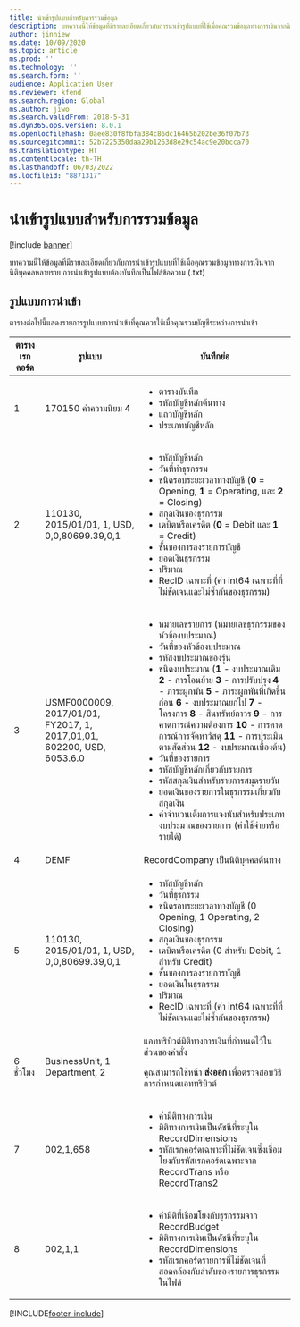 ```yaml
---
title: นำเข้ารูปแบบสำหรับการรวมข้อมูล
description: บทความนี้ให้ข้อมูลที่มีรายละเอียดเกี่ยวกับการนําเข้ารูปแบบที่ใช้เมื่อคุณรวมข้อมูลทางการเงินจากนิติบุคคลหลายราย
author: jinniew
ms.date: 10/09/2020
ms.topic: article
ms.prod: ''
ms.technology: ''
ms.search.form: ''
audience: Application User
ms.reviewer: kfend
ms.search.region: Global
ms.author: jiwo
ms.search.validFrom: 2018-5-31
ms.dyn365.ops.version: 8.0.1
ms.openlocfilehash: 0aee830f8fbfa384c86dc16465b202be36f07b73
ms.sourcegitcommit: 52b7225350daa29b1263d8e29c54ac9e20bcca70
ms.translationtype: HT
ms.contentlocale: th-TH
ms.lasthandoff: 06/03/2022
ms.locfileid: "8871317"
---
```

# <a name="import-format-for-consolidation"></a>นำเข้ารูปแบบสำหรับการรวมข้อมูล

[!include [banner](../includes/banner.md)]

บทความนี้ให้ข้อมูลที่มีรายละเอียดเกี่ยวกับการนําเข้ารูปแบบที่ใช้เมื่อคุณรวมข้อมูลทางการเงินจากนิติบุคคลหลายราย การนําเข้ารูปแบบต้องบันทึกเป็นไฟล์ข้อความ (.txt)

## <a name="import-format"></a>รูปแบบการนำเข้า

ตารางต่อไปนี้แสดงรายการรูปแบบการนําเข้าที่คุณควรใช้เมื่อคุณรวมบัญชีระหว่างการนําเข้า

| ตารางเรกคอร์ด | รูปแบบ | บันทึกย่อ |
|--------------|---------|-------|
| 1            | 170150 ค่าความนิยม 4 | <ul><li>ตารางบันทึก</li><li>รหัสบัญชีหลักต้นทาง</li><li>แถวบัญชีหลัก</li><li>ประเภทบัญชีหลัก</li></ul> |
| 2            | 110130, 2015/01/01, 1, USD, 0,0,80699.39,0,1 | <ul><li>รหัสบัญชีหลัก</li><li>วันที่ทำธุรกรรม</li><li>ชนิดรอบระยะเวลาทางบัญชี (**0** = Opening, **1** = Operating, และ **2** = Closing)</li><li>สกุลเงินของธุรกรรม</li><li>เดบิตหรือเครดิต (**0** = Debit และ **1** = Credit)</li><li>ชั้นของการลงรายการบัญชี</li><li>ยอดเงินธุรกรรม</li><li>ปริมาณ</li><li>RecID เฉพาะที่ (ค่า int64 เฉพาะที่ที่ไม่ชัดเจนและไม่ซ้ำกันของธุรกรรม)</li></ul> |
| 3            | USMF0000009, 2017/01/01, FY2017, 1, 2017,01,01, 602200, USD, 6053.6.0 | <ul><li>หมายเลขรายการ (หมายเลขธุรกรรมของหัวข้องบประมาณ)</li><li>วันที่ของหัวข้องบประมาณ</li><li>รหัสงบประมาณของรุ่น</li><li>ชนิดงบประมาณ (**1** - งบประมาณเดิม **2** - การโอนย้าย **3** - การปรับปรุง **4** - ภาระผูกพัน **5** - ภาระผูกพันที่เกิดขึ้นก่อน **6** - งบประมาณยกไป **7** - โครงการ **8** - สินทรัพย์ถาวร **9** - การคาดการณ์ความต้องการ **10** - การคาดการณ์การจัดหาวัสดุ **11** - การประเมินตามสัดส่วน **12** - งบประมาณเบื้องต้น)</li><li>วันที่ของรายการ</li><li>รหัสบัญชีหลักเกี่ยวกับรายการ</li><li>รหัสสกุลเงินสำหรับรายการสมุดรายวัน</li><li>ยอดเงินของรายการในธุรกรรมเกี่ยวกับสกุลเงิน</li><li>ค่าจํานวนเต็มการแจงนับสำหรับประเภทงบประมาณของรายการ (ค่าใช้จ่ายหรือรายได้)</li></ul> |
| 4            | DEMF | RecordCompany เป็นนิติบุคคลต้นทาง |
| 5            | 110130, 2015/01/01, 1, USD, 0,0,80699.39,0,1 | <ul><li>รหัสบัญชีหลัก</li><li>วันที่ธุรกรรม</li><li>ชนิดรอบระยะเวลาทางบัญชี (0 Opening, 1 Operating, 2 Closing)</li><li>สกุลเงินของธุรกรรม</li><li>เดบิตหรือเครดิต (0 สำหรับ Debit, 1 สำหรับ Credit)</li><li>ชั้นของการลงรายการบัญชี</li><li>ยอดเงินในธุรกรรม</li><li>ปริมาณ</li><li>RecID เฉพาะที่ (ค่า int64 เฉพาะที่ที่ไม่ชัดเจนและไม่ซ้ำกันของธุรกรรม)</li></ul>  |
| 6 ชั่วโมง            | BusinessUnit, 1 Department, 2 | แอททริบิวต์มิติทางการเงินที่กำหนดไว้ในส่วนของคำสั่ง<p>คุณสามารถใช้หน้า **ส่งออก** เพื่อตรวจสอบวิธีการกําหนดแอททริบิวต์</p> |
| 7            | 002,1,658 | <ul><li>ค่ามิติทางการเงิน</li><li>มิติทางการเงินเป็นดัชนีที่ระบุใน RecordDimensions</li><li>รหัสเรกคอร์ดเฉพาะที่ไม่ชัดเจนซึ่งเชื่อมโยงกับรหัสเรกคอร์ดเฉพาะจาก RecordTrans หรือ RecordTrans2</li></ul> |
| 8            | 002,1,1 | <ul><li>ค่ามิติที่เชื่อมโยงกับธุรกรรมจาก RecordBudget</li><li>มิติทางการเงินเป็นดัชนีที่ระบุใน RecordDimensions</li><li>รหัสเรกคอร์ดรายการที่ไม่ชัดเจนที่สอดคล้องกับลำดับของรายการธุรกรรมในไฟล์</li></ul> |


[!INCLUDE[footer-include](../../includes/footer-banner.md)]
